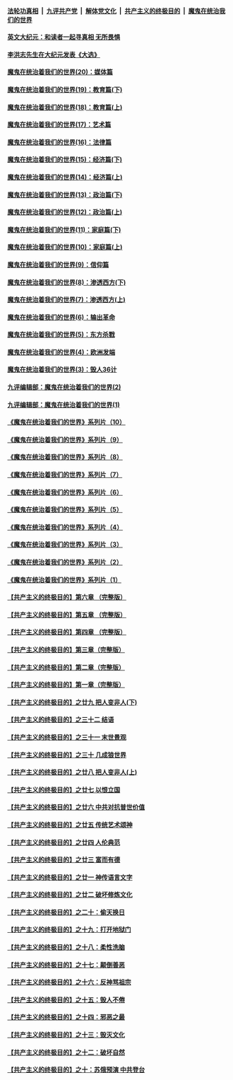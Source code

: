 ####  [法轮功真相](../../../../basic/blob/master/README.md?t=11181502) &nbsp;|&nbsp; [九评共产党](../../../../9ping.md/blob/master/README.md?t=11181502) &nbsp;|&nbsp; [解体党文化](../../../../jtdwh.md/blob/master/README.md?t=11181502)  &nbsp;|&nbsp; [共产主义的终极目的](../../../../gczydzjmd.md/blob/master/README.md?t=11181502) &nbsp;|&nbsp; [魔鬼在统治我们的世界](../../../../mgztzwmdsj.md/blob/master/README.md?t=11181502) 

#### [英文大纪元：和读者一起寻真相 无所畏惧](../pages/nsc422/n12542027.md?t=11181502) 

#### [李洪志先生在大纪元发表《大选》](../pages/nsc422/n12534746.md?t=11181502) 

#### [魔鬼在统治着我们的世界(20)：媒体篇](../pages/nsc422/n10586579.md?t=11181502) 

#### [魔鬼在统治着我们的世界(19)：教育篇(下)](../pages/nsc422/n10564808.md?t=11181502) 

#### [魔鬼在统治着我们的世界(18)：教育篇(上)](../pages/nsc422/n10526970.md?t=11181502) 

#### [魔鬼在统治着我们的世界(17)：艺术篇](../pages/nsc422/n10499093.md?t=11181502) 

#### [魔鬼在统治着我们的世界(16)：法律篇](../pages/nsc422/n10485969.md?t=11181502) 

#### [魔鬼在统治着我们的世界(15)：经济篇(下)](../pages/nsc422/n10469975.md?t=11181502) 

#### [魔鬼在统治着我们的世界(14)：经济篇(上)](../pages/nsc422/n10457370.md?t=11181502) 

#### [魔鬼在统治着我们的世界(13)：政治篇(下)](../pages/nsc422/n10448270.md?t=11181502) 

#### [魔鬼在统治着我们的世界(12)：政治篇(上)](../pages/nsc422/n10444576.md?t=11181502) 

#### [魔鬼在统治着我们的世界(11)：家庭篇(下)](../pages/nsc422/n10440961.md?t=11181502) 

#### [魔鬼在统治着我们的世界(10)：家庭篇(上)](../pages/nsc422/n10435448.md?t=11181502) 

#### [魔鬼在统治着我们的世界(9)：信仰篇](../pages/nsc422/n10432159.md?t=11181502) 

#### [魔鬼在统治着我们的世界(8)：渗透西方(下)](../pages/nsc422/n10429603.md?t=11181502) 

#### [魔鬼在统治着我们的世界(7)：渗透西方(上)](../pages/nsc422/n10426013.md?t=11181502) 

#### [魔鬼在统治着我们的世界(6)：输出革命](../pages/nsc422/n10421536.md?t=11181502) 

#### [魔鬼在统治着我们的世界(5)：东方杀戮](../pages/nsc422/n10417707.md?t=11181502) 

#### [魔鬼在统治着我们的世界(4)：欧洲发端](../pages/nsc422/n10414890.md?t=11181502) 

#### [魔鬼在统治着我们的世界(3)：毁人36计](../pages/nsc422/n10411583.md?t=11181502) 

#### [九评编辑部：魔鬼在统治着我们的世界(2)](../pages/nsc422/n10410036.md?t=11181502) 

#### [九评编辑部：魔鬼在统治着我们的世界(1)](../pages/nsc422/n10406825.md?t=11181502) 

#### [《魔鬼在统治着我们的世界》系列片（10）](../pages/nsc422/n12292670.md?t=11181502) 

#### [《魔鬼在统治着我们的世界》系列片（9）](../pages/nsc422/n12290859.md?t=11181502) 

#### [《魔鬼在统治着我们的世界》系列片（8）](../pages/nsc422/n12287445.md?t=11181502) 

#### [《魔鬼在统治着我们的世界》系列片（7）](../pages/nsc422/n12283425.md?t=11181502) 

#### [《魔鬼在统治着我们的世界》系列片（6）](../pages/nsc422/n12282314.md?t=11181502) 

#### [《魔鬼在统治着我们的世界》系列片（5）](../pages/nsc422/n12281419.md?t=11181502) 

#### [《魔鬼在统治着我们的世界》系列片（4）](../pages/nsc422/n12274024.md?t=11181502) 

#### [《魔鬼在统治着我们的世界》系列片（3）](../pages/nsc422/n12271322.md?t=11181502) 

#### [《魔鬼在统治着我们的世界》系列片（2）](../pages/nsc422/n12269049.md?t=11181502) 

#### [《魔鬼在统治着我们的世界》系列片（1）](../pages/nsc422/n12267575.md?t=11181502) 

#### [【共产主义的终极目的】第六章 （完整版）](../pages/nsc422/n11428913.md?t=11181502) 

#### [【共产主义的终极目的】第五章 （完整版）](../pages/nsc422/n11428912.md?t=11181502) 

#### [【共产主义的终极目的】第四章 （完整版）](../pages/nsc422/n11428907.md?t=11181502) 

#### [【共产主义的终极目的】第三章（完整版）](../pages/nsc422/n11428848.md?t=11181502) 

#### [【共产主义的终极目的】第二章（完整版）](../pages/nsc422/n11428831.md?t=11181502) 

#### [【共产主义的终极目的】第一章（完整版）](../pages/nsc422/n11417651.md?t=11181502) 

#### [【共产主义的终极目的】之廿九 把人变非人(下)](../pages/nsc422/n11344140.md?t=11181502) 

#### [【共产主义的终极目的】之三十二 结语](../pages/nsc422/n11360535.md?t=11181502) 

#### [【共产主义的终极目的】之三十一 末世景观](../pages/nsc422/n11351129.md?t=11181502) 

#### [【共产主义的终极目的】之三十 几成狼世界](../pages/nsc422/n11348280.md?t=11181502) 

#### [【共产主义的终极目的】之廿八 把人变非人(上)](../pages/nsc422/n11340492.md?t=11181502) 

#### [【共产主义的终极目的】之廿七 以恨立国](../pages/nsc422/n11336944.md?t=11181502) 

#### [【共产主义的终极目的】之廿六 中共对抗普世价值](../pages/nsc422/n11324785.md?t=11181502) 

#### [【共产主义的终极目的】之廿五 传统艺术颂神](../pages/nsc422/n11296396.md?t=11181502) 

#### [【共产主义的终极目的】之廿四 人伦典范](../pages/nsc422/n11296397.md?t=11181502) 

#### [【共产主义的终极目的】之廿三 富而有德](../pages/nsc422/n11283598.md?t=11181502) 

#### [【共产主义的终极目的】之廿一 神传语言文字](../pages/nsc422/n11263265.md?t=11181502) 

#### [【共产主义的终极目的】之廿二 破坏修炼文化](../pages/nsc422/n11245728.md?t=11181502) 

#### [【共产主义的终极目的】之二十：偷天换日](../pages/nsc422/n11238846.md?t=11181502) 

#### [【共产主义的终极目的】之十九：打开地狱门](../pages/nsc422/n11206376.md?t=11181502) 

#### [【共产主义的终极目的】之十八：柔性洗脑](../pages/nsc422/n11199994.md?t=11181502) 

#### [【共产主义的终极目的】之十七：颠倒善恶](../pages/nsc422/n11179782.md?t=11181502) 

#### [【共产主义的终极目的】之十六：反神骂祖宗](../pages/nsc422/n11166798.md?t=11181502) 

#### [【共产主义的终极目的】之十五：毁人不倦](../pages/nsc422/n11166792.md?t=11181502) 

#### [【共产主义的终极目的】之十四：邪恶之最](../pages/nsc422/n11150249.md?t=11181502) 

#### [【共产主义的终极目的】之十三：毁灭文化](../pages/nsc422/n11135227.md?t=11181502) 

#### [【共产主义的终极目的】之十二：破坏自然](../pages/nsc422/n11135214.md?t=11181502) 

#### [【共产主义的终极目的】之十：苏俄预演 中共登台](../pages/nsc422/n11118424.md?t=11181502) 

